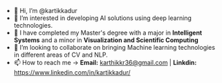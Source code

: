 - 👋 Hi, I’m @kartikkadur
- 👀 I’m interested in developing AI solutions using deep learning technologies.
- 🌱 I have completed my Master's degree with a major in **Intelligent Systems** and a minor in **Visualization and Scientific Computing**
- 💞️ I’m looking to collaborate on bringing Machine learning technologies in different areas of CV and NLP.
- 📫 How to reach me &#8594; **Email:** karthikkr36@gmail.com | **Linkdin:** https://www.linkedin.com/in/kartikkadur/
<!---
kartikkadur/kartikkadur is a ✨ special ✨ repository because its `README.md` (this file) appears on your GitHub profile.
You can click the Preview link to take a look at your changes.
--->
